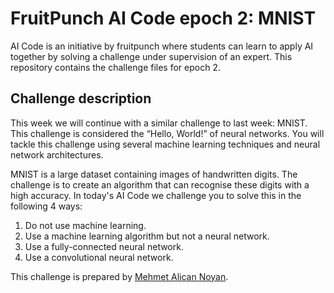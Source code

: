# FruitPunch AI Code epoch 2: MNIST

AI Code is an initiative by fruitpunch where students can learn to apply AI together by solving a challenge under supervision of an expert. This repository contains the challenge files for epoch 2.

## Challenge description

This week we will continue with a similar challenge to last week: MNIST. This challenge is considered the “Hello, World!” of neural networks. You will tackle this challenge using several machine learning techniques and neural network architectures.

MNIST is a large dataset containing images of handwritten digits. The challenge is to create an algorithm that can recognise these digits with a high accuracy. In today's AI Code we challenge you to solve this in the following 4 ways:

1. Do not use machine learning.
2. Use a machine learning algorithm but not a neural network.
3. Use a fully-connected neural network.
4. Use a convolutional neural network.

This challenge is prepared by [Mehmet Alican Noyan](https://github.com/MehmetAlicanNoyan).

